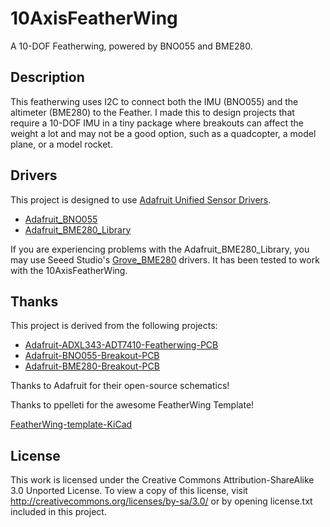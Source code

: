 # 10AxisFeatherWing #
A 10-DOF Featherwing, powered by BNO055 and BME280.

## Description ##
This featherwing uses I2C to connect both the IMU (BNO055) and the altimeter (BME280) to the Feather.
I made this to design projects that require a 10-DOF IMU in a tiny package where breakouts can affect the weight a lot and may not be a good option, such as a quadcopter, a model plane, or a model rocket.

## Drivers ##
This project is designed to use [Adafruit Unified Sensor Drivers](https://github.com/adafruit/Adafruit_Sensor).
  - [Adafruit_BNO055](https://github.com/adafruit/Adafruit_BNO055)
  - [Adafruit_BME280_Library](https://github.com/adafruit/Adafruit_BME280_Library/)

If you are experiencing problems with the Adafruit_BME280_Library, you may use Seeed Studio's [Grove_BME280](https://github.com/Seeed-Studio/Grove_BME280) drivers. It has been tested to work with the 10AxisFeatherWing.

## Thanks ##
This project is derived from the following projects:
  - [Adafruit-ADXL343-ADT7410-Featherwing-PCB](https://github.com/adafruit/Adafruit-ADXL343-ADT7410-Featherwing-PCB)
  - [Adafruit-BNO055-Breakout-PCB](https://github.com/adafruit/Adafruit-BNO055-Breakout-PCB)
  - [Adafruit-BME280-Breakout-PCB](https://github.com/adafruit/Adafruit-BME280-Breakout-PCB)

Thanks to Adafruit for their open-source schematics!

Thanks to ppelleti for the awesome FeatherWing Template!

[FeatherWing-template-KiCad](https://github.com/ppelleti/FeatherWing-template-KiCad)

## License ##
This work is licensed under the Creative Commons Attribution-ShareAlike 3.0 Unported License. To view a copy of this license, visit http://creativecommons.org/licenses/by-sa/3.0/ or by opening license.txt included in this project.

